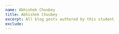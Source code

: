```yaml
---
name: Abhishek Choubey
title: Abhishek Choubey
excerpt: All blog posts authored by this student
exclude:
---
```

